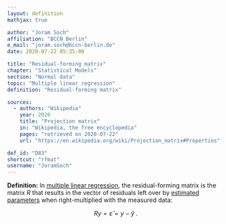 ```yaml
---
layout: definition
mathjax: true

author: "Joram Soch"
affiliation: "BCCN Berlin"
e_mail: "joram.soch@bccn-berlin.de"
date: 2020-07-22 05:35:00

title: "Residual-forming matrix"
chapter: "Statistical Models"
section: "Normal data"
topic: "Multiple linear regression"
definition: "Residual-forming matrix"

sources:
  - authors: "Wikipedia"
    year: 2020
    title: "Projection matrix"
    in: "Wikipedia, the free encyclopedia"
    pages: "retrieved on 2020-07-22"
    url: "https://en.wikipedia.org/wiki/Projection_matrix#Properties"

def_id: "D83"
shortcut: "rfmat"
username: "JoramSoch"
---
```



**Definition:** In [multiple linear regression](/D/mlr), the residual-forming matrix is the matrix $R$ that results in the vector of residuals left over by [estimated parameters](/D/emat) when right-multiplied with the measured data:

$$ \label{eq:pm}
Ry = \hat{\varepsilon} = y - \hat{y} \; .
$$